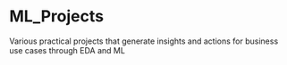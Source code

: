 # ML_Projects
Various practical projects that generate insights and actions for business use cases through EDA and ML
